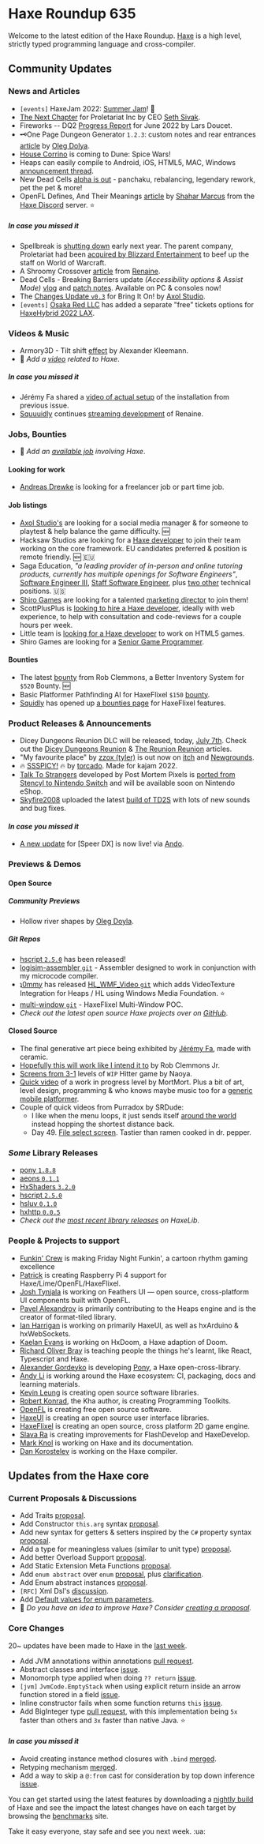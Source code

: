 [_template]: ../templates/roundup.html
[date]: / "2022-07-07 09:53:00"
[modified]: / "2022-07-07 10:15:00"
[published]: / "2022-07-07 12:00:00"
[description]: / "The latest news covering the Haxe community, featuring upcoming talks, the latest HaxeLib releases, game previews and lots more!"
[contributor]: https://twitter.com/teormech "Alexander Hohlov"

# Haxe Roundup 635

Welcome to the latest edition of the Haxe Roundup. [Haxe](http://haxe.org/?ref=haxe.io) is a high level, strictly typed programming language and cross-compiler.

## Community Updates

### News and Articles

- `[events]` HaxeJam 2022: [Summer Jam](https://itch.io/jam/haxejam-2022-summer-jam)! :star2:
- [The Next Chapter](https://www.proletariat.com/news/nextchapter) for Proletariat Inc by CEO [Seth Sivak](https://twitter.com/sjsivak/status/1542859742128885761).
- Fireworks -- DQ2 [Progress Report](https://www.fortressofdoors.com/great-balls-of-fire-dq2-progress-report-for-june-2022/) for June 2022 by Lars Doucet.
- 🗝️One Page Dungeon Generator `1.2.3`: custom notes and rear entrances [article](https://www.patreon.com/posts/one-page-dungeon-68450169) by [Oleg Dolya](https://twitter.com/watawatabou/status/1542471450979958787).
- [House Corrino](https://steamcommunity.com/games/1605220/announcements/detail/3328738190607959594) is coming to Dune: Spice Wars!
- Heaps can easily compile to Android, iOS, HTML5, MAC, Windows [announcement thread](https://community.haxe.org/t/heaps-can-easily-compile-android-ios-html5-mac-window-etc/3583?u=skial).
- New Dead Cells [alpha is out](https://store.steampowered.com/news/app/588650/view/3346752589091373474) - panchaku, rebalancing, legendary rework, pet the pet & more!
- OpenFL Defines, And Their Meanings [article](https://spacebubble.io/haxe/?name=OpenFL-Defines) by [Shahar Marcus](https://discord.com/channels/162395145352904705/162664383082790912/993749079752445972) from the [Haxe Discord] server. :star:

##### _In case you missed it_

- Spellbreak is [shutting down](https://www.reddit.com/r/Spellbreak/comments/vmp4qp/a_message_to_the_spellbreak_community/) early next year. The parent company, Proletariat had been [acquired by Blizzard Entertainment](https://venturebeat.com/2022/06/29/blizzard-spellbreak-studio-proletariat-to-bolster-world-of-warcraft/) to beef up the staff on World of Warcraft.
- A Shroomy Crossover [article](https://www.kickstarter.com/projects/585676804/renaine-a-game-about-overcoming-failure/posts/3542348) from [Renaine](https://twitter.com/RenaineGame/status/1541192863219912706).
- Dead Cells - Breaking Barriers update _(Accessibility options & Assist Mode)_ [vlog](https://www.youtube.com/watch?v=joDnuQaGXsg&widget_referrer=haxe.io) and [patch notes](https://deadcells.com/patchnotes/29). Available on PC & consoles now!
- The [Changes Update `v0.3`](https://steamcommunity.com/games/2020460/announcements/detail/3345626689193717948) for Bring It On! by [Axol Studio](https://twitter.com/AxolStudio/status/1542152569782509573).
- `[events]` [Osaka Red LLC](https://twitter.com/osakared/status/1540624724182855680) has added a separate "free" tickets options for [HaxeHybrid 2022 LAX](https://www.eventbrite.com/e/haxehybrid-tickets-372431020207).

### Videos & Music

- Armory3D - Tilt shift [effect](https://www.youtube.com/watch?v=N9S7ENWIADo&widget_referrer=haxe.io) by Alexander Kleemann.
- :memo: _Add a [video](https://github.com/skial/haxe.io/labels/video) related to Haxe_.

##### _In case you missed it_

- Jérémy Fa shared a [video of actual setup](https://twitter.com/jeremyfaivre/status/1540822700536598528) of the installation from previous issue.
- [Squuuidly](https://twitter.com/squuuidly) continues [streaming development](https://www.twitch.tv/videos/1516739852) of Renaine.

### Jobs, Bounties

- :memo: _Add an [available job](https://github.com/skial/haxe.io/labels/jobs) involving Haxe_.

#### Looking for work

- [Andreas Drewke](https://twitter.com/andreas_drewke/status/1388457246275821571) is looking for a freelancer job or part time job.

#### Job listings

- [Axol Studio's](https://twitter.com/AxolStudio/status/1544735107432472576) are looking for a social media manager & for someone to playtest & help balance the game difficulty. :new:
- Hacksaw Studios are looking for a [Haxe developer](https://github.com/skial/haxe.io/issues/992) to join their team working on the core framework. EU candidates preferred & position is remote friendly. :new: :eu:
- Saga Education, _"a leading provider of in-person and online tutoring products, currently has multiple openings for Software Engineers"_, [Software Engineer III](https://www.sagaeducation.org/careers?gh_jid=6026420002), [Staff Software Engineer](https://www.sagaeducation.org/careers?gh_jid=5973477002), plus [two other](https://github.com/skial/haxe.io/issues/974) technical positions. :us:
- [Shiro Games](https://twitter.com/shirogames/status/1488530669257076745) are looking for a talented [marketing director](https://shirogames.com/jobs/marketing-director/) to join them!
- ScottPlusPlus is [looking to hire a Haxe developer](https://twitter.com/ScottPlusPlus/status/1485395961304129538), ideally with web experience, to help with consultation and code-reviews for a couple hours per week.
- Little team is [looking for a Haxe developer](https://gamedev.ru/job/forum/?id=264871) to work on HTML5 games.
- Shiro Games are looking for a [Senior Game Programmer](https://shirogames.com/jobs/senior-game-programmer/).

#### Bounties
- The latest [bounty](https://github.com/chosencharacters/squidBounties/issues/7) from Rob Clemmons, a Better Inventory System for `$520` Bounty. :new:
- Basic Platformer Pathfinding AI for HaxeFlixel `$150` [bounty](https://github.com/chosencharacters/squidBounties/issues/5).
- [Squidly](https://twitter.com/squuuidly/status/1243925472121151488) has opened up [a bounties page](https://github.com/chosencharacters/squidBounties) for HaxeFlixel features.

### Product Releases & Announcements

- Dicey Dungeons Reunion DLC will be released, today, [July 7th](https://twitter.com/terrycavanagh/status/1542538873175252993). Check out the [Dicey Dungeons Reunion](https://distractionware.com/blog/2022/06/coming-soon-dicey-dungeons-reunion/) & [The Reunion Reunion](https://distractionware.com/blog/2022/07/the-reunion-reunion/) articles.
- "My favourite place" by [zzox (tyler)](https://twitter.com/zzo__x/status/1544825948201275397) is out now on [itch](https://zzox.itch.io/my-favourite-place) and [Newgrounds](https://newgrounds.com/portal/view/849232).
- 🔥 [SSSPICY!](https://ssspicy--torcado.repl.co/) 🔥 by [torcado](https://twitter.com/torcado/status/1543687060745224193). Made for kajam 2022.
- [Talk To Strangers](https://store.steampowered.com/app/963280/Talk_to_Strangers/) developed by Post Mortem Pixels is [ported from Stencyl to Nintendo Switch](https://twitter.com/larbacsilva/status/1544103203154837505) and will be available soon on Nintendo eShop.
- [Skyfire2008](https://discord.com/channels/162395145352904705/162664383082790912/992940733055119451) uploaded the latest [build of TD2S](https://kurt-c0caine.itch.io/td2s) with lots of new sounds and bug fixes.

#### _In case you missed it_

- [A new update](https://store.steampowered.com/news/app/1945800/view/3362515187806783542) for [Speer DX] is now live! via [Ando](https://twitter.com/ohsat_games/status/1542148119911088131).

### Previews & Demos

#### Open Source

##### Community Previews

- Hollow river shapes by [Oleg Doyla](https://twitter.com/watawatabou/status/1544369599289991168).

##### _Git Repos_

- [hscript `2.5.0`](https://github.com/HaxeFoundation/hscript/releases/tag/2.5.0) has been released!
- [logisim-assembler `git`](https://github.com/oskar2517/logisim-assembler) - Assembler designed to work in conjunction with my microcode compiler.
- [ʇ0mmy](https://twitter.com/d0oo0p/status/1542868517954912256) has released [HL_WMF_Video `git`](https://github.com/LogicInteractive/HL_WMF_Video) which adds VideoTexture Integration for Heaps / HL using Windows Media Foundation. :star:
- [multi-window `git`](https://github.com/47rooks/multi-window) - HaxeFlixel Multi-Window POC.
- _Check out the latest open source Haxe projects over on [GitHub][latest github]_.

#### Closed Source

- The final generative art piece being exhibited by [Jérémy Fa](https://twitter.com/jeremyfaivre/status/1543547305013428224), made with ceramic.
- [Hopefully this will work like I intend it to](https://twitter.com/RobClemmonsJr/status/1543124866815213578) by Rob Clemmons Jr.
- [Screens from 3-1](https://twitter.com/RoyalityKnight/status/1543252241859203074) levels of `WIP` Hitter game by Naoya.
- [Quick video](https://twitter.com/MortMort_/status/1544107618683207680) of a work in progress level by MortMort. Plus a bit of art, level design, programming & who knows maybe music too for a [generic mobile platformer](https://twitter.com/MortMort_/status/1543263683756924929).
- Couple of quick videos from Purradox by SRDude:
    * I like when the menu loops, it just sends itself [around the world](https://twitter.com/SumRndmDde/status/1542688053659160582) instead hopping the shortest distance back.
    * Day 49. [File select screen](https://twitter.com/SumRndmDde/status/1543173546414931968). Tastier than ramen cooked in dr. pepper.


### _Some_ Library Releases

- [pony `1.8.8`](https://lib.haxe.org/p/pony)
- [aeons `0.1.1`](https://lib.haxe.org/p/aeons)
- [HxShaders `3.2.0`](https://lib.haxe.org/p/HxShaders)
- [hscript `2.5.0`](https://lib.haxe.org/p/hscript)
- [hsluv `0.1.0`](https://lib.haxe.org/p/hsluv)
- [hxhttp `0.0.5`](https://lib.haxe.org/p/hxhttp)
- _Check out the [most recent library releases](https://lib.haxe.org/recent/) on HaxeLib_.

### People & Projects to support

- [Funkin' Crew](https://ninja-muffin24.itch.io/funkin) is making Friday Night Funkin', a cartoon rhythm gaming excellence
- [Patrick](https://www.patreon.com/gepatto) is creating Raspberry Pi 4 support for Haxe/Lime/OpenFL/HaxeFlixel.
- [Josh Tynjala](https://github.com/sponsors/joshtynjala) is working on Feathers UI — open source, cross-platform UI components built with OpenFL.
- [Pavel Alexandrov](https://ko-fi.com/yanrishatum) is primarily contributing to the Heaps engine and is the creator of format-tiled library.
- [Ian Harrigan](https://github.com/sponsors/ianharrigan) is working on primarily HaxeUI, as well as hxArduino & hxWebSockets.
- [Kaelan Evans](https://github.com/sponsors/kevansevans) is working on HxDoom, a Haxe adaption of Doom.
- [Richard Oliver Bray](https://ko-fi.com/richardoliverbray) is teaching people the things he's learnt, like React, Typescript and Haxe.
- [Alexander Gordeyko](https://www.patreon.com/axgord) is developing [Pony](https://github.com/AxGord/Pony), a Haxe open-cross-library.
- [Andy Li](https://github.com/users/andyli/sponsorship) is working around the Haxe ecosystem: CI, packaging, docs and learning materials.
- [Kevin Leung](https://www.patreon.com/kevinresol) is creating open source software libraries.
- [Robert Konrad](https://www.patreon.com/RobDangerous), the Kha author, is creating Programming Toolkits.
- [OpenFL](https://www.patreon.com/openfl) is creating free open source software.
- [HaxeUI](https://www.patreon.com/haxeui) is creating an open source user interface libraries.
- [HaxeFlixel](https://www.patreon.com/haxeflixel) is creating an open source, cross platform 2D game engine.
- [Slava Ra](https://www.patreon.com/slavara) is creating improvements for FlashDevelop and HaxeDevelop.
- [Mark Knol](https://www.patreon.com/markknol) is working on Haxe and its documentation.
- [Dan Korostelev](https://www.patreon.com/nadako) is working on the Haxe compiler.

## Updates from the Haxe core

### Current Proposals & Discussions

- Add Traits [proposal](https://github.com/HaxeFoundation/haxe-evolution/pull/98).
- Add Constructor `this.arg` syntax [proposal](https://github.com/HaxeFoundation/haxe-evolution/pull/97).
- Add new syntax for getters & setters inspired by the `C#` property syntax [proposal](https://github.com/HaxeFoundation/haxe-evolution/pull/96).
- Add a type for meaningless values (similar to unit type) [proposal](https://github.com/HaxeFoundation/haxe-evolution/pull/95).
- Add better Overload Support [proposal](https://github.com/HaxeFoundation/haxe-evolution/pull/93).
- Add Static Extension Meta Functions [proposal](https://github.com/HaxeFoundation/haxe-evolution/pull/91).
- Add `enum abstract` over `enum` [proposal](https://github.com/HaxeFoundation/haxe-evolution/pull/87), plus [clarification](https://github.com/HaxeFoundation/haxe-evolution/pull/87#issuecomment-935339089).
- Add Enum abstract instances [proposal](https://github.com/HaxeFoundation/haxe-evolution/pull/86).
- `[RFC]` Xml Dsl's [discussion](https://github.com/HaxeFoundation/haxe-evolution/issues/60).
- Add [Default values for enum parameters](https://github.com/HaxeFoundation/haxe-evolution/issues/27).
- :memo: _Do you have an idea to improve Haxe? Consider [creating a proposal]._

### Core Changes

20~ updates have been made to Haxe in the [last week][last week newurl].

- Add JVM annotations within annotations [pull request](https://github.com/HaxeFoundation/haxe/pull/10749).
- Abstract classes and interface [issue](https://github.com/HaxeFoundation/haxe/issues/10748).
- Monomorph type applied when doing `?? return` [issue](https://github.com/HaxeFoundation/haxe/issues/10744).
- `[jvm]` `JvmCode.EmptyStack` when using explicit return inside an arrow function stored in a field [issue](https://github.com/HaxeFoundation/haxe/issues/10743).
- Inline constructor fails when some function returns `this` [issue](https://github.com/HaxeFoundation/haxe/issues/10741).
- Add BigInteger type [pull request](https://github.com/HaxeFoundation/haxe/pull/10750), with this implementation being `5x` faster than others and `3x` faster than native Java. :star:

#### _In case you missed it_

- Avoid creating instance method closures with `.bind` [merged](https://github.com/HaxeFoundation/haxe/pull/10738).
- Retyping mechanism [merged](https://github.com/HaxeFoundation/haxe/pull/10724#event-6882193770).
- Add a way to skip a `@:from` cast for consideration by top down inference [issue](https://github.com/HaxeFoundation/haxe/issues/10739).

You can get started using the latest features by downloading a [nightly build] of Haxe and see the impact the latest changes have on each target by browsing the [benchmarks] site.

Take it easy everyone, stay safe and see you next week. :ua:

[benchmarks]: https://benchs.haxe.org/
[nightly build]: http://build.haxe.org
[creating a proposal]: https://github.com/HaxeFoundation/haxe-evolution
[last week]: https://github.com/search?q=closed:2022-06-30..2022-07-07+org:haxefoundation+is:closed
[last week newurl]: https://github.com/search?q=updated:%3E2022-06-30+org:haxefoundation
[latest github]: https://github.com/search?o=desc&q=created:%22%3E+2022-06-30%22+language:Haxe&s=updated&type=Repositories
[Haxe Discord]: https://discordapp.com/invite/0uEuWH3spjck73Lo
[Armory Discord]: https://discord.com/invite/7jDud8R3dE
[OpenFL Discord]: https://discordapp.com/invite/tDgq8EE
[FeathersUI Discord]: https://discord.com/invite/SnJBC53
[Deepnight Discord]: https://discord.gg/xRMdA4er
